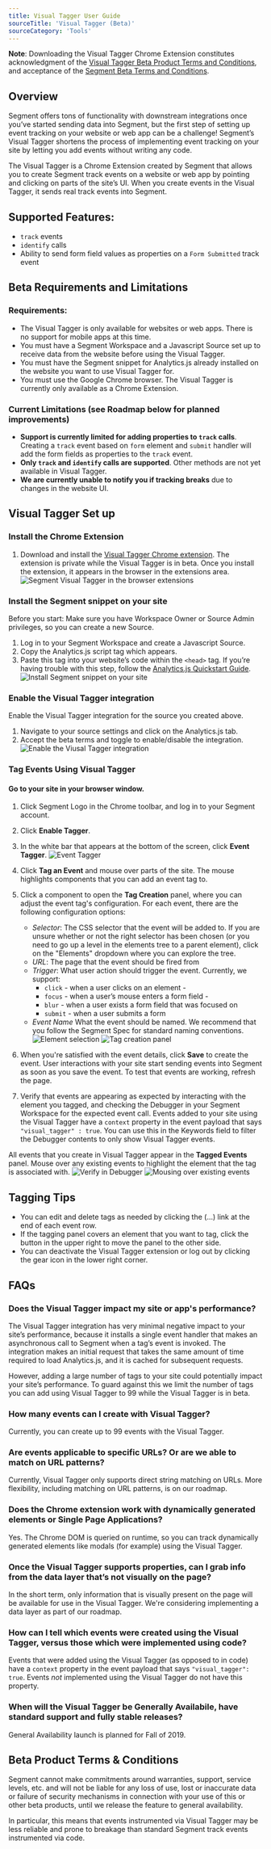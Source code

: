 ```yaml
---
title: Visual Tagger User Guide
sourceTitle: 'Visual Tagger (Beta)'
sourceCategory: 'Tools'
---
```


**Note**: Downloading the Visual Tagger Chrome Extension constitutes acknowledgment of the [Visual Tagger Beta Product Terms and Conditions](#Beta-Product-Terms-Conditions), and acceptance of the [Segment Beta Terms and Conditions](/docs/legal/first-access-beta-preview/).

## Overview

Segment offers tons of functionality with downstream integrations once you’ve started sending data into Segment, but the first step of setting up event tracking on your website or web app can be a challenge! Segment’s Visual Tagger shortens the process of implementing event tracking on your site by letting you add events without writing any code.

The Visual Tagger is a Chrome Extension created by Segment that allows you to create Segment track events on a website or web app by pointing and clicking on parts of the site’s UI. When you create events in the Visual Tagger, it sends real track events into Segment.

## Supported Features:

- `track` events
- `identify` calls
- Ability to send form field values as properties on a `Form Submitted` track event

## Beta Requirements and Limitations

### Requirements:

- The Visual Tagger is only available for websites or web apps. There is no support for mobile apps at this time.
- You must have a Segment Workspace and a Javascript Source set up to receive data from the website before using the Visual Tagger.
- You must have the Segment snippet for Analytics.js already installed on the website you want to use Visual Tagger for.
- You must use the Google Chrome browser. The Visual Tagger is currently only available as a Chrome Extension.

### Current Limitations (see Roadmap below for planned improvements)

- **Support is currently limited for adding properties to `track` calls**. Creating a `track` event based on `form` element and `submit` handler will add the form fields as properties to the `track` event.
- **Only `track` and `identify` calls are supported**. Other methods are not yet available in Visual Tagger.
- **We are currently unable to notify you if tracking breaks** due to changes in the website UI.

## Visual Tagger Set up

### Install the Chrome Extension

1. Download and install the [Visual Tagger Chrome extension](https://chrome.google.com/webstore/detail/segment-visual-tagger/ahofbpemlckjfmcebnanjmkhpcmnbjia).
   The extension is private while the Visual Tagger is in beta. Once you install the extension, it appears in the browser in the extensions area.
   ![Segment Visual Tagger in the browser extensions](images/steps-2.png)

### Install the Segment snippet on your site

Before you start: Make sure you have Workspace Owner or Source Admin privileges, so you can create a new Source.

1. Log in to your Segment Workspace and create a Javascript Source.
2. Copy the Analytics.js script tag which appears.
3. Paste this tag into your website’s code within the `<head>` tag.
   If you’re having trouble with this step, follow the [Analytics.js Quickstart Guide](/docs/sources/website/analytics.js).
   ![Install Segment snippet on your site](images/steps-3.png)

### Enable the Visual Tagger integration

Enable the Visual Tagger integration for the source you created above.

1. Navigate to your source settings and click on the Analytics.js tab.
2. Accept the beta terms and toggle to enable/disable the integration.
   ![Enable the Viusal Tagger integration](images/steps-4.png)

### Tag Events Using Visual Tagger

#### Go to your site in your browser window.

1. Click Segment Logo in the Chrome toolbar, and log in to your Segment account.
2. Click **Enable Tagger**.
3. In the white bar that appears at the bottom of the screen, click **Event Tagger**.
   ![Event Tagger](images/steps-7.png)

4. Click **Tag an Event** and mouse over parts of the site. The mouse highlights components that you can add an event tag to.
5. Click a component to open the **Tag Creation** panel, where you can adjust the event tag's configuration.
   For each event, there are the following configuration options:
   - _Selector_: The CSS selector that the event will be added to. If you are unsure whether or not the right selector has been chosen (or you need to go up a level in the elements tree to a parent element), click on the "Elements" dropdown where you can explore the tree.
   - _URL_: The page that the event should be fired from
   - _Trigger_: What user action should trigger the event. Currently, we support:
     - `click` - when a user clicks on an element -
     - `focus` - when a user’s mouse enters a form field -
     - `blur` - when a user exists a form field that was focused on
     - `submit` - when a user submits a form
   - _Event Name_ What the event should be named. We recommend that you follow the Segment Spec for standard naming conventions.
     ![Element selection](images/steps-8.gif)
     ![Tag creation panel](images/steps-9.png)
6. When you're satisfied with the event details, click **Save** to create the event.
   User interactions with your site start sending events into Segment as soon as you save the event. To test that events are working, refresh the page.
7. Verify that events are appearing as expected by interacting with the element you tagged, and checking the Debugger in your Segment Workspace for the expected event call.
   Events added to your site using the Visual Tagger have a `context` property in the event payload that says `"visual_tagger" : true`. You can use this in the Keywords field to filter the Debugger contents to only show Visual Tagger events.

All events that you create in Visual Tagger appear in the **Tagged Events** panel. Mouse over any existing events to highlight the element that the tag is associated with.
  ![Verify in Debugger](images/steps-12.png)
  ![Mousing over existing events](images/steps-13.png)

## Tagging Tips

- You can edit and delete tags as needed by clicking the (…) link at the end of each event row.
- If the tagging panel covers an element that you want to tag, click the button in the upper right to move the panel to the other side.
- You can deactivate the Visual Tagger extension or log out by clicking the gear icon in the lower right corner.

## FAQs

### Does the Visual Tagger impact my site or app's performance?

The Visual Tagger integration has very minimal negative impact to your site’s performance, because it installs a single event handler that makes an asynchronous call to Segment when a tag’s event is invoked. The integration makes an initial request that takes the same amount of time required to load Analytics.js, and it is cached for subsequent requests.

However, adding a large number of tags to your site could potentially impact your site’s performance. To guard against this we limit the number of tags you can add using Visual Tagger to 99 while the Visual Tagger is in beta.

### How many events can I create with Visual Tagger?

Currently, you can create up to 99 events with the Visual Tagger.

### Are events applicable to specific URLs? Or are we able to match on URL patterns?

Currently, Visual Tagger only supports direct string matching on URLs. More flexibility, including matching on URL patterns, is on our roadmap.

### Does the Chrome extension work with dynamically generated elements or Single Page Applications?

Yes. The Chrome DOM is queried on runtime, so you can track dynamically generated elements like modals (for example) using the Visual Tagger.

### Once the Visual Tagger supports properties, can I grab info from the data layer that’s not visually on the page?

In the short term, only information that is visually present on the page will be available for use in the Visual Tagger. We're considering implementing a data layer as part of our roadmap.

### How can I tell which events were created using the Visual Tagger, versus those which were implemented using code?

Events that were added using the Visual Tagger (as opposed to in code) have a `context` property in the event payload that says `"visual_tagger": true`.
Events _not_ implemented using the Visual Tagger do not have this property.

### When will the Visual Tagger be Generally Availabile, have standard support and fully stable releases?

General Availability launch is planned for Fall of 2019.

## Beta Product Terms & Conditions

Segment cannot make commitments around warranties, support, service levels, etc. and will not be liable for any loss of use, lost or inaccurate data or failure of security mechanisms in connection with your use of this or other beta products, until we release the feature to general availability.

In particular, this means that events instrumented via Visual Tagger may be less reliable and prone to breakage than standard Segment track events instrumented via code.
